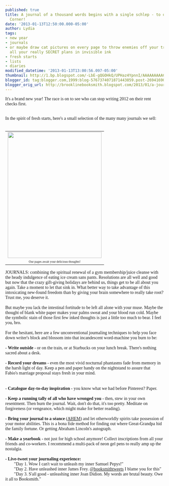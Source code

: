 ```yaml
---
published: true
title: A journal of a thousand words begins with a single schlep - to our Writer's
  Corner!
date: '2013-01-13T12:50:00.000-05:00'
author: Lydia
tags:
- new year
- journals
- or maybe draw cat pictures on every page to throw enemies off your trail but write
  all your really SECRET plans in invisible ink
- fresh starts
- lists
- diaries
modified_datetime: '2013-01-13T13:00:56.097-05:00'
thumbnail: http://1.bp.blogspot.com/-LbE-gQGOHkQ/UPHaz4YpnnI/AAAAAAAAACw/n9L92poSZiI/s72-c/photo+(8).JPG
blogger_id: tag:blogger.com,1999:blog-5767374071871443859.post-269416904212001409
blogger_orig_url: http://brooklinebooksmith.blogspot.com/2013/01/a-journal-of-thousand-words-begins-with.html
---
```


<span style="font-family: Georgia, Times New Roman, serif;">It's a brand new year! The race is on to see who can stop writing 2012 on their rent checks first.</span><br /><div><span style="font-family: Georgia, Times New Roman, serif;"><br /></span></div><div><span style="font-family: Georgia, Times New Roman, serif;">In the spirit of fresh starts, here's a small selection of the many many journals we sell:</span></div><div><span style="font-family: Georgia, Times New Roman, serif;"><br /></span></div><table align="center" cellpadding="0" cellspacing="0" class="tr-caption-container" style="margin-left: auto; margin-right: auto; text-align: center;"><tbody><tr><td style="text-align: center;"><a href="http://1.bp.blogspot.com/-LbE-gQGOHkQ/UPHaz4YpnnI/AAAAAAAAACw/n9L92poSZiI/s1600/photo+(8).JPG" imageanchor="1" style="margin-left: auto; margin-right: auto;"><span style="font-family: Georgia, Times New Roman, serif;"><img border="0" height="400" src="http://1.bp.blogspot.com/-LbE-gQGOHkQ/UPHaz4YpnnI/AAAAAAAAACw/n9L92poSZiI/s400/photo+(8).JPG" width="298" /></span></a></td></tr><tr><td class="tr-caption" style="text-align: center;"><span style="font-family: Georgia, Times New Roman, serif; font-size: x-small;">Our pages await your delicious thoughts!</span></td></tr></tbody></table><div><span style="font-family: Georgia, Times New Roman, serif;">JOURNALS: combining the spiritual renewal of a gym membership/juice cleanse with the heady indulgence of eating ice cream sans pants. Resolutions are all well and good but now that the crazy gift-giving holidays are behind us, things get to be all about you again. Take a moment to let that sink in. What better way to take advantage of this intoxicating new-found freedom than by giving your brain somewhere to really take root? Trust me, you deserve it.</span></div><div><span style="font-family: Georgia, Times New Roman, serif;"><br /></span></div><div><span style="font-family: Georgia, Times New Roman, serif;">But maybe you lack the intestinal fortitude to be left all alone with your muse. Maybe the thought of blank white paper makes your palms sweat and your blood run cold. Maybe the symbolic stain of those first few inked thoughts is just a little too much to bear. I feel you, bro.</span></div><div><span style="font-family: Georgia, Times New Roman, serif;"><br /></span></div><div><span style="font-family: Georgia, Times New Roman, serif;">For the hesitant, here are a few unconventional journaling techniques to help you face down writer's block and blossom into that incandescent word-machine you burn to be:</span><br /><span style="font-family: Georgia, Times New Roman, serif;"><br /></span><span style="font-family: Georgia, Times New Roman, serif;">-&nbsp;<b>Write outside</b> - or on the train, or at Starbucks on your lunch break. There's nothing sacred about a desk.</span><br /><span style="font-family: Georgia, Times New Roman, serif;"><br /></span></div><div><div><span style="font-family: Georgia, Times New Roman, serif;">-&nbsp;<b>Record your dreams</b> - even the most vivid nocturnal phantasms fade from memory in the harsh light of day. Keep a pen and paper handy on the nightstand to assure that Fabio's marriage proposal stays fresh in your mind.</span><br /><span style="font-family: Georgia, Times New Roman, serif;"><br /></span><br /><div><span style="font-family: Georgia, Times New Roman, serif;">-&nbsp;<b>Catalogue day-to-day inspiration </b>- you know what we had before Pinterest? Paper.</span><br /><span style="font-family: Georgia, Times New Roman, serif;"><br /></span></div><span style="font-family: Georgia, Times New Roman, serif;">-&nbsp;<b>Keep a running tally of all who have wronged you</b> - then, stew in your own resentment. Then burn the journal. Wait, don't do that, it's too pretty. Meditate on forgiveness (or vengeance, which might make for better reading).</span><br /><span style="font-family: Georgia, Times New Roman, serif;"><br /></span><span style="font-family: Georgia, Times New Roman, serif;">- <b>Bring your journal to a séance</b> (<a href="http://www.brooklinebooksmith-shop.com/event/ian-svenonius-supernatural-strategies" target="_blank">AHEM</a>) and let otherworldly spirits take possession of your motor abilities. This is a bona fide method for finding out where Great-Grandpa hid the family fortune. Or getting Abraham Lincoln's autograph.</span><br /><span style="font-family: Georgia, Times New Roman, serif;"><br /></span></div><div></div><div></div></div><div><span style="font-family: Georgia, Times New Roman, serif;">-&nbsp;<b>Make a yearbook</b> - not just for high school anymore! Collect inscriptions from all your friends and co-workers. I recommend a multi-pack of neon gel pens to really amp up the nostalgia.</span><br /><span style="font-family: Georgia, Times New Roman, serif;"><br /></span><span style="font-family: Georgia, Times New Roman, serif;">-&nbsp;<b>Live-tweet your journaling experience:</b></span><br /><span style="font-family: Georgia, Times New Roman, serif;">&nbsp; &nbsp; &nbsp; &nbsp; "Day 1. Wow I can't wait to unleash my inner Samuel Pepys!"</span><br /><span style="font-family: Georgia, Times New Roman, serif;">&nbsp; &nbsp; &nbsp; &nbsp; "Day 2. Have unleashed inner James Frey.&nbsp;<a href="https://twitter.com/booksmithtweets" target="_blank">@booksmithtweets</a>&nbsp;I&nbsp;blame you for this"</span><br /><span style="font-family: Georgia, Times New Roman, serif;">&nbsp; &nbsp; &nbsp; &nbsp; "Day 3. S'all good - unleashing inner Joan Didion. My words are brutal beauty. Owe it all to Booksmith."</span></div>